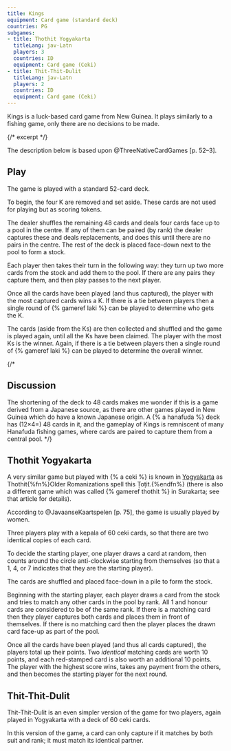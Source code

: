 ```yaml
---
title: Kings
equipment: Card game (standard deck)
countries: PG
subgames:
- title: Thothit Yogyakarta
  titleLang: jav-Latn
  players: 3
  countries: ID
  equipment: Card game (Ceki)
- title: Thit-Thit-Dulit
  titleLang: jav-Latn
  players: 2
  countries: ID
  equipment: Card game (Ceki)
---
```


<p class="lead">
<span class="aka">Kings</span> is a luck-based card game from New Guinea. It plays similarly to a fishing game, only there are no decisions to be made.
</p>

{/* excerpt */}

The description below is based upon @ThreeNativeCardGames [p. 52–3].

## Play

The game is played with a standard 52-card deck. 

To begin, the four <Cards>K</Cards> are removed and set aside. These cards are not
used for playing but as scoring tokens.

The dealer shuffles the remaining 48 cards and deals four cards face up to a
pool in the centre. If any of them can be paired (by rank) the dealer captures
these and deals replacements, and does this until there are no pairs in the
centre. The rest of the deck is placed face-down next to the pool to form a
stock.

Each player then takes their turn in the following way: they turn up two more
cards from the stock and add them to the pool. If there are any pairs they
capture them, and then play passes to the next player.

Once all the cards have been played (and thus captured), the player with the
most captured cards wins a <Cards>K</Cards>. If there is a tie between players
then a single round of {% gameref laki %} can be played to determine who gets
the <Cards>K</Cards>.

The cards (aside from the <Cards>K</Cards>s) are then collected and shuffled and
the game is played again, until all the <Cards>K</Cards>s have been claimed. The
player with the most <Cards>K</Cards>s is the winner. Again, if there is a tie
between players then a single round of {% gameref laki %} can be played to
determine the overall winner.

{/*
## Discussion

The shortening of the deck to 48 cards makes me wonder if this is a game derived
from a Japanese source, as there are other games played in New Guinea which do
have a known Japanese origin. A {% a hanafuda %} deck has (12×4=) 48 cards in
it, and the gameplay of Kings is remniscent of many <span lang="ja-Latn"
class="noun">Hanafuda</span> fishing games, where cards are paired to capture
them from a central pool.
*/}

## <span lang="jav-Latn">Thothit Yogyakarta</span>

A very similar game but played with {% a ceki %} is known in [Yogyakarta](https://en.wikipedia.org/wiki/Yogyakarta) as <span lang="jav-Latn" class="noun aka">Thothit</span>{%fn%}Older Romanizations spell this <span lang="jav-Latn" class="noun aka">Ṭoṭit</span>.{%endfn%} (there is also a different game which was called {% gameref thothit %} in Surakarta; see that article for details).

According to @JavaanseKaartspelen [p. 75], the game is usually played by women.

Three players play with a <span lang="jav-Latn">kepala</span> of 60 <span lang="jav-Latn">ceki</span> cards, so that there are two identical copies of each card.

To decide the starting player, one player draws a card at random, then counts around the circle anti-clockwise starting from themselves (so that a <Cards>1</Cards>, <Cards>4</Cards>, or <Cards>7</Cards> indicates that they are the starting player).

The cards are shuffled and placed face-down in a pile to form the stock.

Beginning with the starting player, each player draws a card from the stock and tries to match any other cards in the pool by rank. All <Cards>1</Cards> and honour cards are considered to be of the same rank. If there is a matching card then they player captures both cards and places them in front of themselves. If there is no matching card then the player places the drawn card face-up as part of the pool.

Once all the cards have been played (and thus all cards captured), the players total up their points. Two _identical_ matching cards are worth 10 points, and each red-stamped card is also worth an additional 10 points. The player with the highest score wins, takes any payment from the others, and then becomes the starting player for the next round.

## <span lang="jav-Latn">Thit-Thit-Dulit</span>

<span lang="jav-Latn" class="noun aka">Thit-Thit-Dulit</span> is an even simpler version of the game for two players, again played in Yogyakarta with a deck of 60 <span lang="jav-Latn">ceki</span> cards.

In this version of the game, a card can only capture if it matches by both suit and rank; it must match its identical partner.
